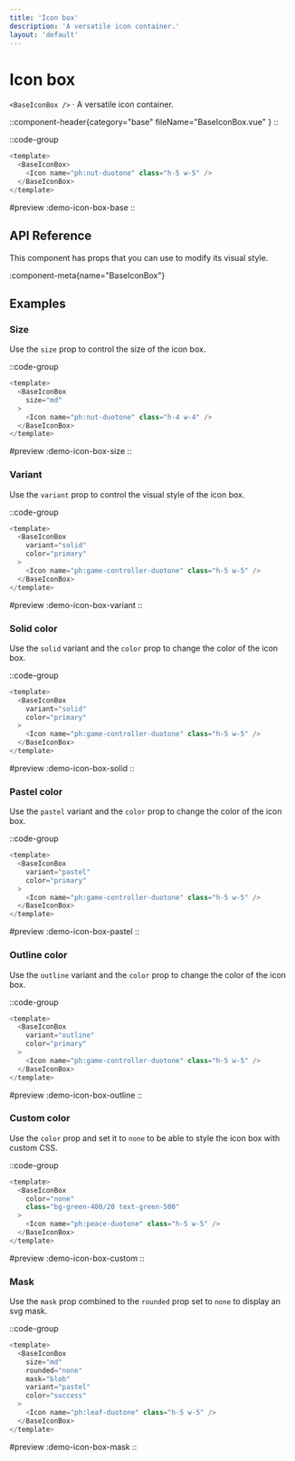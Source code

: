 ```yaml
---
title: 'Icon box'
description: 'A versatile icon container.'
layout: 'default'
---
```


# Icon box

`<BaseIconBox />` · A versatile icon container.

::component-header{category="base" fileName="BaseIconBox.vue" }
::

::code-group

```js [DemoIconBox.vue]
<template>
  <BaseIconBox>
    <Icon name="ph:nut-duotone" class="h-5 w-5" />
  </BaseIconBox>
</template>
```

#preview
:demo-icon-box-base
::


## API Reference

This component has props that you can use to modify its visual style.

:component-meta{name="BaseIconBox"}

## Examples

### Size

Use the `size` prop to control the size of the icon box.

::code-group

```js [DemoIconBoxSize.vue]
<template>
  <BaseIconBox
    size="md"
  >
    <Icon name="ph:nut-duotone" class="h-4 w-4" />
  </BaseIconBox>
</template>
```

#preview
:demo-icon-box-size
::

### Variant

Use the `variant` prop to control the visual style of the icon box.

::code-group

```js [DemoIconBoxVariant.vue]
<template>
  <BaseIconBox
    variant="solid"
    color="primary"
  >
    <Icon name="ph:game-controller-duotone" class="h-5 w-5" />
  </BaseIconBox>
</template>
```

#preview
:demo-icon-box-variant
::

### Solid color

Use the `solid` variant and the `color` prop to change the color of the icon box.

::code-group

```js [DemoIconBoxSolid.vue]
<template>
  <BaseIconBox
    variant="solid"
    color="primary"
  >
    <Icon name="ph:game-controller-duotone" class="h-5 w-5" />
  </BaseIconBox>
</template>
```

#preview
:demo-icon-box-solid
::

### Pastel color

Use the `pastel` variant and the `color` prop to change the color of the icon box.

::code-group

```js [DemoIconBoxPastel.vue]
<template>
  <BaseIconBox
    variant="pastel"
    color="primary"
  >
    <Icon name="ph:game-controller-duotone" class="h-5 w-5" />
  </BaseIconBox>
</template>
```

#preview
:demo-icon-box-pastel
::

### Outline color

Use the `outline` variant and the `color` prop to change the color of the icon box.

::code-group

```js [DemoIconBoxOutline.vue]
<template>
  <BaseIconBox
    variant="outline"
    color="primary"
  >
    <Icon name="ph:game-controller-duotone" class="h-5 w-5" />
  </BaseIconBox>
</template>
```

#preview
:demo-icon-box-outline
::

### Custom color

Use the `color` prop and set it to `none` to be able to style the icon box with custom CSS.

::code-group

```js [DemoIconBoxCustom.vue]
<template>
  <BaseIconBox
    color="none"
    class="bg-green-400/20 text-green-500"
  >
    <Icon name="ph:peace-duotone" class="h-5 w-5" />
  </BaseIconBox>
</template>
```

#preview
:demo-icon-box-custom
::

### Mask

Use the `mask` prop combined to the `rounded` prop set to `none` to display an svg mask.

::code-group

```js [DemoIconBoxMask.vue]
<template>
  <BaseIconBox
    size="md"
    rounded="none"
    mask="blob"
    variant="pastel"
    color="success"
  >
    <Icon name="ph:leaf-duotone" class="h-5 w-5" />
  </BaseIconBox>
</template>
```

#preview
:demo-icon-box-mask
::